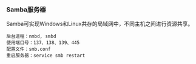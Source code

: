 ### Samba服务器 ###
Samba可实现Windows和Linux共存的局域网中，不同主机之间进行资源共享。

	后台进程：nmbd, smbd
	使用端口号：137、138、139、445
	配置文件：smb.conf
	重启服务器：service smb restart


